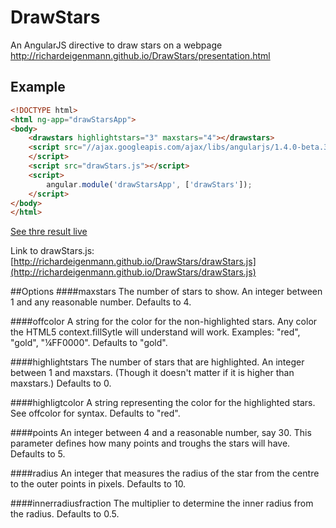 DrawStars
=========

An AngularJS directive to draw stars on a webpage
http://richardeigenmann.github.io/DrawStars/presentation.html

## Example
```html
<!DOCTYPE html>
<html ng-app="drawStarsApp">
<body>
    <drawstars highlightstars="3" maxstars="4"></drawstars>
    <script src="//ajax.googleapis.com/ajax/libs/angularjs/1.4.0-beta.3/angular.min.js">
    </script>
    <script src="drawStars.js"></script>
    <script>
        angular.module('drawStarsApp', ['drawStars']);
    </script>
</body>
</html>
```

[See thre result live](http://richardeigenmann.github.io/DrawStars/drawStarsApp.html)

Link to drawStars.js: [http://richardeigenmann.github.io/DrawStars/drawStars.js](http://richardeigenmann.github.io/DrawStars/drawStars.js)

##Options
####maxstars
The number of stars to show. An integer between 1 and any reasonable number. Defaults to 4.

####offcolor
A string for the color for the non-highlighted stars. Any color the HTML5 context.fillSytle 
will understand will work. Examples: "red", "gold", "¼FF0000". Defaults to "gold".

####highlightstars
The number of stars that are highlighted. An integer between 1 and maxstars. (Though it doesn't 
matter if it is higher than maxstars.) Defaults to 0.

####highligtcolor
A string representing the color for the highlighted stars. See offcolor for syntax. Defaults to "red".

####points
An integer between 4 and a reasonable number, say 30. This parameter defines how many points
and troughs the stars will have. Defaults to 5.

####radius
An integer that measures the radius of the star from the centre to the outer points in pixels.
Defaults to 10.

####innerradiusfraction
The multiplier to determine the inner radius from the radius. Defaults to 0.5.



<!-- 
Reminder for self how to build the presentation:
npm install grunt -g
grunt
copy files from public_html/build to branch gh-pages
-->

